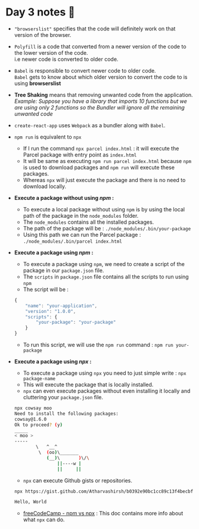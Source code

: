# Day 3 notes 📝

-   `"browserslist"` specifies that the code will definitely work on that version of the browser.

-   `Polyfill` is a code that converted from a newer version of the code to the lower version of the code.\
     i.e newer code is converted to older code.

-   `Babel` is responsible to convert newer code to older code.\
    `Babel` gets to know about which older version to convert the code to is using **browserslist**

-   **Tree Shaking** means that removing unwanted code from the application.\
    _Example: Suppose you have a library that imports 10 functions but we are using only 2 functions so the Bundler will ignore all the remaining unwanted code_

-   `create-react-app` uses `Webpack` as a bundler along with `Babel`.

-   `npm run` is equivalent to `npx`

    -   If I run the command `npx parcel index.html` : it will execute the Parcel package with entry point as `index.html`
    -   It will be same as executing `npm run parcel index.html` because `npm` is used to download packages and `npm run` will execute these packages.
    -   Whereas `npx` will just execute the package and there is no need to download locally.

-   **Execute a package without using _npm_ :**

    -   To execute a local package without using `npm` is by using the local path of the package in the `node_modules` folder.
    -   The `node_modules` contains all the installed packages.
    -   The path of the package will be : `./node_modules/.bin/your-package`
    -   Using this path we can run the Parcel package : `./node_modules/.bin/parcel index.html`

-   **Execute a package using _npm_ :**

    -   To execute a package using `npm`, we need to create a script of the package in our `package.json` file.
    -   The `scripts` in `package.json` file contains all the scripts to run using `npm`
    -   The script will be :

    ```js
    {
        "name": "your-application",
        "version": "1.0.0",
        "scripts": {
            "your-package": "your-package"
        }
    }
    ```

    -   To run this script, we will use the `npm run` command : `npm run your-package`

-   **Execute a package using _npx_ :**

    -   To execute a package using `npx` you need to just simple write : `npx package-name`
    -   This will execute the package that is locally installed.
    -   `npx` can even execute packages without even installing it locally and cluttering your `package.json` file.

    ```bash
    npx cowsay moo
    Need to install the following packages:
    cowsay@1.6.0
    Ok to proceed? (y)
    _____
    < moo >
    -----
            \   ^__^
             \  (oo)\_______
                (__)\       )\/\
                    ||----w |
                    ||     ||
    ```

    -   `npx` can execute Github gists or repositories.

    ```bash
    npx https://gist.github.com/Atharvashirsh/b0392e90bc1cc89c13f4becbfcf4d2dd

    Hello, World
    ```

    -   [freeCodeCamp - npm vs npx](https://www.freecodecamp.org/news/npm-vs-npx-whats-the-difference/) : This doc contains more info about what `npx` can do.
